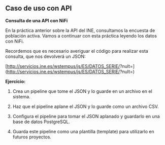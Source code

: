 ## Caso de uso con API

**Consulta de una API con NiFi**

En la práctica anterior sobre la API del INE, consultamos la encuesta de población activa. Vamos a continuar con esta práctica leyendo los datos con NiFi.

Recordemos que es necesario averiguar el código para realizar esta consulta, que nos devolverá un JSON:  

[http://servicios.ine.es/wstempus/js/ES/DATOS_SERIE/<cod serie>?nult=<num dades>](http://servicios.ine.es/wstempus/js/ES/DATOS_SERIE/<cod serie>?nult=<num dades>)

**Ejercicio:**

1. Crea un pipeline que tome el JSON y lo guarde en un archivo en el sistema.

2. Haz que el pipeline aplane el JSON y lo guarde como un archivo CSV.

3. Configura el pipeline para tomar el JSON aplanado y guardarlo en una base de datos PostgreSQL.

4. Guarda este pipeline como una plantilla (template) para utilizarlo en futuros proyectos.